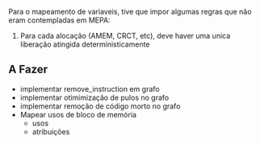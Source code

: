Para o mapeamento de variaveis, tive que impor algumas regras que não eram contempladas em MEPA:
1. Para cada alocação (AMEM, CRCT, etc), deve haver uma unica liberação atingida deterministicamente

## A Fazer

- implementar remove_instruction em grafo
- implementar otimimização de pulos no grafo
- implementar remoção de código morto no grafo
- Mapear usos de bloco de memória
    - usos
    - atribuições
